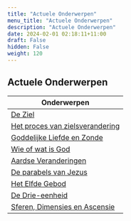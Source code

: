```yaml
---
title: "Actuele Onderwerpen"
menu_title: "Actuele Onderwerpen"
description: "Actuele Onderwerpen"
date: 2024-02-01 02:18:11+11:00
draft: False
hidden: False
weight: 120
---
```

## Actuele Onderwerpen

| **Onderwerpen**
|---
| [De Ziel](/12-nl-topical-subjects/12-1-nl-the-soul/)
| [Het proces van zielsverandering](/12-nl-topical-subjects/12-2-nl-process-of-soul-transformation/)
| [Goddelijke Liefde en Zonde](/12-nl-topical-subjects/12-3-nl-divine-love-and-sin/)
| [Wie of wat is God](/12-nl-topical-subjects/12-4-nl-who-or-what-is-god/)
| [Aardse Veranderingen](/12-nl-topical-subjects/12-5-nl-earth-changes/)
| [De parabels van Jezus](/12-nl-topical-subjects/12-6-nl-parables-of-jesus/)
| [Het Elfde Gebod](/12-nl-topical-subjects/12-7-nl-eleventh-commandment/)
| [De Drie-eenheid](/12-nl-topical-subjects/12-8-nl-trinity/)
| [Sferen, Dimensies en Ascensie](/12-nl-topical-subjects/12-9-nl-spheres-dimensions-ascension/)
